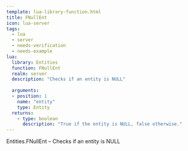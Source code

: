 ```yaml
---
template: lua-library-function.html
title: FNullEnt
icon: lua-server
tags:
  - lua
  - server
  - needs-verification
  - needs-example
lua:
  library: Entities
  function: FNullEnt
  realm: server
  description: "Checks if an entity is NULL"
  
  arguments:
  - position: 1
    name: "entity"
    type: Entity
  returns:
    - type: boolean
      description: "True if the entity is NULL, false otherwise."
---
```


<div class="lua__search__keywords">
Entities.FNullEnt &#x2013; Checks if an entity is NULL
</div>
